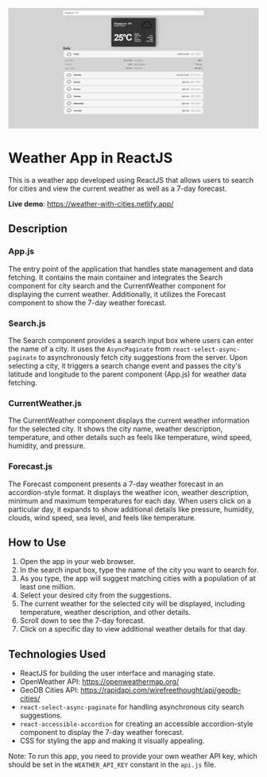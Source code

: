 ![Weather-App Screenshot](/public/screenshot.png)
# Weather App in ReactJS

This is a weather app developed using ReactJS that allows users to search for cities and view the current weather as well as a 7-day forecast.

**Live demo**: https://weather-with-cities.netlify.app/

## Description

### App.js

The entry point of the application that handles state management and data fetching. It contains the main container and integrates the Search component for city search and the CurrentWeather component for displaying the current weather. Additionally, it utilizes the Forecast component to show the 7-day weather forecast.

### Search.js

The Search component provides a search input box where users can enter the name of a city. It uses the `AsyncPaginate` from `react-select-async-paginate` to asynchronously fetch city suggestions from the server. Upon selecting a city, it triggers a search change event and passes the city's latitude and longitude to the parent component (App.js) for weather data fetching.

### CurrentWeather.js

The CurrentWeather component displays the current weather information for the selected city. It shows the city name, weather description, temperature, and other details such as feels like temperature, wind speed, humidity, and pressure.

### Forecast.js

The Forecast component presents a 7-day weather forecast in an accordion-style format. It displays the weather icon, weather description, minimum and maximum temperatures for each day. When users click on a particular day, it expands to show additional details like pressure, humidity, clouds, wind speed, sea level, and feels like temperature.

## How to Use

1. Open the app in your web browser.
2. In the search input box, type the name of the city you want to search for.
3. As you type, the app will suggest matching cities with a population of at least one million.
4. Select your desired city from the suggestions.
5. The current weather for the selected city will be displayed, including temperature, weather description, and other details.
6. Scroll down to see the 7-day forecast.
7. Click on a specific day to view additional weather details for that day.

## Technologies Used

- ReactJS for building the user interface and managing state.
- OpenWeather API: https://openweathermap.org/
- GeoDB Cities API: https://rapidapi.com/wirefreethought/api/geodb-cities/
- `react-select-async-paginate` for handling asynchronous city search suggestions.
- `react-accessible-accordion` for creating an accessible accordion-style component to display the 7-day weather forecast.
- CSS for styling the app and making it visually appealing.

Note: To run this app, you need to provide your own weather API key, which should be set in the `WEATHER_API_KEY` constant in the `api.js` file.